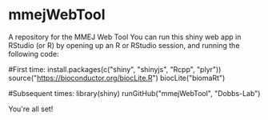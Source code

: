 # mmejWebTool
A repository for the MMEJ Web Tool
You can run this shiny web app in RStudio (or R) by opening up an R or RStudio session, and running the following code:


#First time:
install.packages(c("shiny", "shinyjs", "Rcpp", "plyr"))
source("https://bioconductor.org/biocLite.R")
biocLite("biomaRt")


#Subsequent times:
library(shiny)
runGitHub("mmejWebTool", "Dobbs-Lab")


You're all set!
